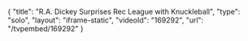 {
    "title": "R.A. Dickey Surprises Rec League with Knuckleball",
    "type": "solo",
    "layout": "iframe-static",
    "videoId": "169292",
    "url": "\/tvpembed\/169292"
}